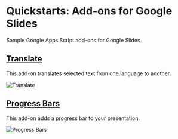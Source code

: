 # Quickstarts: Add-ons for Google Slides

Sample Google Apps Script add-ons for Google Slides.

## [Translate](https://developers.google.com/apps-script/guides/slides/samples/translate)

This add-on translates selected text from one language to another.

![Translate](https://developers.google.com/apps-script/images/quickstart-translate-slides.png)

## [Progress Bars](https://developers.google.com/apps-script/guides/slides/samples/progress-bar)

This add-on adds a progress bar to your presentation.

![Progress Bars](https://developers.google.com/apps-script/images/quickstart-progress-bar-slides.png)
